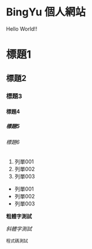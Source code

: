 # BingYu 個人網站

Hello World!!

# 標題1
## 標題2
### 標題3
#### 標題4
##### 標題5
###### 標題6

1. 列單001
2. 列單002
3. 列單003

- 列單001
- 列單002
- 列單003

**粗體字測試** 

_斜體字測試_ 

`程式碼測試`
